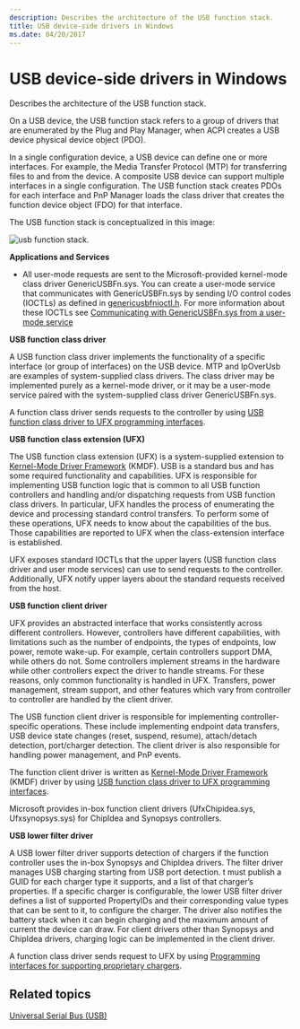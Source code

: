 ```yaml
---
description: Describes the architecture of the USB function stack.
title: USB device-side drivers in Windows
ms.date: 04/20/2017
---
```


# USB device-side drivers in Windows


Describes the architecture of the USB function stack.




On a USB device, the USB function stack refers to a group of drivers that are enumerated by the Plug and Play Manager, when ACPI creates a USB device physical device object (PDO).

In a single configuration device, a USB device can define one or more interfaces. For example, the Media Transfer Protocol (MTP) for transferring files to and from the device. A composite USB device can support multiple interfaces in a single configuration. The USB function stack creates PDOs for each interface and PnP Manager loads the class driver that creates the function device object (FDO) for that interface.

The USB function stack is conceptualized in this image:

![usb function stack.](images/usb-fn.png)

**Applications and Services**

- All user-mode requests are sent to the Microsoft-provided kernel-mode class driver GenericUSBFn.sys. You can create a user-mode service that communicates with GenericUSBFn.sys by sending I/O control codes (IOCTLs) as defined in [genericusbfnioctl.h](/windows/win32/api/genericusbfnioctl/). For more information about these IOCTLs see [Communicating with GenericUSBFn.sys from a user-mode service](./user-mode-services-ufx.md)

**USB function class driver**

A USB function class driver implements the functionality of a specific interface (or group of interfaces) on the USB device. MTP and IpOverUsb are examples of system-supplied class drivers. The class driver may be implemented purely as a kernel-mode driver, or it may be a user-mode service paired with the system-supplied class driver GenericUSBFn.sys.

A function class driver sends requests to the controller by using [USB function class driver to UFX programming interfaces](/previous-versions/windows/hardware/drivers/mt188008(v=vs.85)).

**USB function class extension (UFX)**

The USB function class extension (UFX) is a system-supplied extension to [Kernel-Mode Driver Framework](../debugger/kernel-mode-driver-framework-debugging.md) (KMDF). USB is a standard bus and has some required functionality and capabilities. UFX is responsible for implementing USB function logic that is common to all USB function controllers and handling and/or dispatching requests from USB function class drivers. In particular, UFX handles the process of enumerating the device and processing standard control transfers. To perform some of these operations, UFX needs to know about the capabilities of the bus. Those capabilities are reported to UFX when the class-extension interface is established.

UFX exposes standard IOCTLs that the upper layers (USB function class driver and user mode services) can use to send requests to the controller. Additionally, UFX notify upper layers about the standard requests received from the host.

**USB function client driver**

UFX provides an abstracted interface that works consistently across different controllers. However, controllers have different capabilities, with limitations such as the number of endpoints, the types of endpoints, low power, remote wake-up. For example, certain controllers support DMA, while others do not. Some controllers implement streams in the hardware while other controllers expect the driver to handle streams. For these reasons, only common functionality is handled in UFX. Transfers, power management, stream support, and other features which vary from controller to controller are handled by the client driver.

The USB function client driver is responsible for implementing controller-specific operations. These include implementing endpoint data transfers, USB device state changes (reset, suspend, resume), attach/detach detection, port/charger detection. The client driver is also responsible for handling power management, and PnP events.

The function client driver is written as [Kernel-Mode Driver Framework](../debugger/kernel-mode-driver-framework-debugging.md) (KMDF) driver by using [USB function class driver to UFX programming interfaces](/previous-versions/windows/hardware/drivers/mt188008(v=vs.85)).

Microsoft provides in-box function client drivers (UfxChipidea.sys, Ufxsynopsys.sys) for ChipIdea and Synopsys controllers.

**USB lower filter driver**

A USB lower filter driver supports detection of chargers if the function controller uses the in-box Synopsys and ChipIdea drivers. The filter driver manages USB charging starting from USB port detection. t must publish a GUID for each charger type it supports, and a list of that charger’s properties. If a specific charger is configurable, the lower USB filter driver defines a list of supported PropertyIDs and their corresponding value types that can be sent to it, to configure the charger. The driver also notifies the battery stack when it can begin charging and the maximum amount of current the device can draw. For client drivers other than Synopsys and ChipIdea drivers, charging logic can be implemented in the client driver.

A function class driver sends request to UFX by using [Programming interfaces for supporting proprietary chargers](/previous-versions/windows/hardware/drivers/mt188012(v=vs.85)).

## Related topics
[Universal Serial Bus (USB)](../index.yml)
